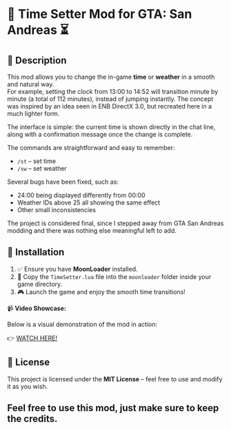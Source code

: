 # 🚀 Time Setter Mod for GTA: San Andreas ⏳

## 📝 Description
This mod allows you to change the in-game **time** or **weather** in a smooth and natural way.  
For example, setting the clock from 13:00 to 14:52 will transition minute by minute (a total of 112 minutes), instead of jumping instantly. The concept was inspired by an idea seen in ENB DirectX 3.0, but recreated here in a much lighter form.  

The interface is simple: the current time is shown directly in the chat line, along with a confirmation message once the change is complete.  

The commands are straightforward and easy to remember:  
- `/st` – set time  
- `/sw` – set weather  

Several bugs have been fixed, such as:  
- 24:00 being displayed differently from 00:00  
- Weather IDs above 25 all showing the same effect  
- Other small inconsistencies  

The project is considered final, since I stepped away from GTA San Andreas modding and there was nothing else meaningful left to add.  


## 🔧 Installation
1. ✅ Ensure you have **MoonLoader** installed.
2. 📂 Copy the `TimeSetter.lua` file into the `moonloader` folder inside your game directory.
3. 🎮 Launch the game and enjoy the smooth time transitions!

📹 **Video Showcase:**

Below is a visual demonstration of the mod in action:

👉  [WATCH HERE!](https://streamable.com/6xi88s)


## 📜 License
This project is licensed under the **MIT License** – feel free to use and modify it as you wish.

## Feel free to use this mod, just make sure to keep the credits.
